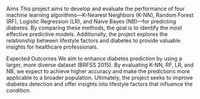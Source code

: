 Aims
This project aims to develop and evaluate the performance of four machine learning algorithms—K-Nearest Neighbors (K-NN), Random Forest (RF), Logistic Regression (LR), and Naive Bayes (NB)—for predicting diabetes. By comparing these methods, the goal is to identify the most effective predictive models. Additionally, the project explores the relationship between lifestyle factors and diabetes to provide valuable insights for healthcare professionals.

Expected Outcomes
We aim to enhance diabetes prediction by using a larger, more diverse dataset (BRFSS 2015). By evaluating K-NN, RF, LR, and NB, we expect to achieve higher accuracy and make the predictions more applicable to a broader population. Ultimately, the project seeks to improve diabetes detection and offer insights into lifestyle factors that influence the condition.
